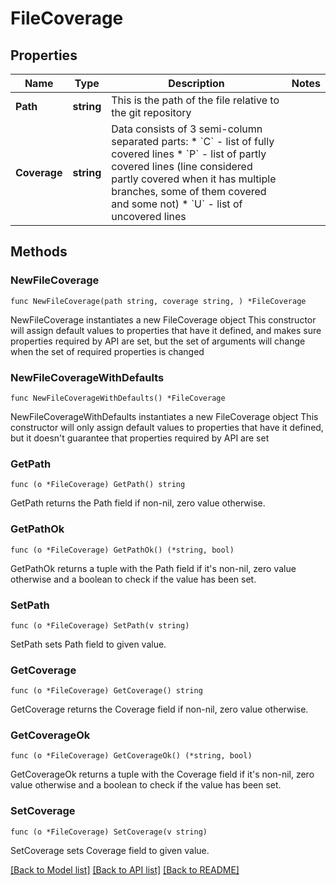 # FileCoverage

## Properties

Name | Type | Description | Notes
------------ | ------------- | ------------- | -------------
**Path** | **string** | This is the path of the file relative to the git repository | 
**Coverage** | **string** | Data consists of 3 semi-column separated parts: * &#x60;C&#x60; - list of fully covered lines * &#x60;P&#x60; - list of partly covered lines (line considered partly covered when it has multiple branches,   some of them covered and some not) * &#x60;U&#x60; - list of uncovered lines  | 

## Methods

### NewFileCoverage

`func NewFileCoverage(path string, coverage string, ) *FileCoverage`

NewFileCoverage instantiates a new FileCoverage object
This constructor will assign default values to properties that have it defined,
and makes sure properties required by API are set, but the set of arguments
will change when the set of required properties is changed

### NewFileCoverageWithDefaults

`func NewFileCoverageWithDefaults() *FileCoverage`

NewFileCoverageWithDefaults instantiates a new FileCoverage object
This constructor will only assign default values to properties that have it defined,
but it doesn't guarantee that properties required by API are set

### GetPath

`func (o *FileCoverage) GetPath() string`

GetPath returns the Path field if non-nil, zero value otherwise.

### GetPathOk

`func (o *FileCoverage) GetPathOk() (*string, bool)`

GetPathOk returns a tuple with the Path field if it's non-nil, zero value otherwise
and a boolean to check if the value has been set.

### SetPath

`func (o *FileCoverage) SetPath(v string)`

SetPath sets Path field to given value.


### GetCoverage

`func (o *FileCoverage) GetCoverage() string`

GetCoverage returns the Coverage field if non-nil, zero value otherwise.

### GetCoverageOk

`func (o *FileCoverage) GetCoverageOk() (*string, bool)`

GetCoverageOk returns a tuple with the Coverage field if it's non-nil, zero value otherwise
and a boolean to check if the value has been set.

### SetCoverage

`func (o *FileCoverage) SetCoverage(v string)`

SetCoverage sets Coverage field to given value.



[[Back to Model list]](../README.md#documentation-for-models) [[Back to API list]](../README.md#documentation-for-api-endpoints) [[Back to README]](../README.md)


